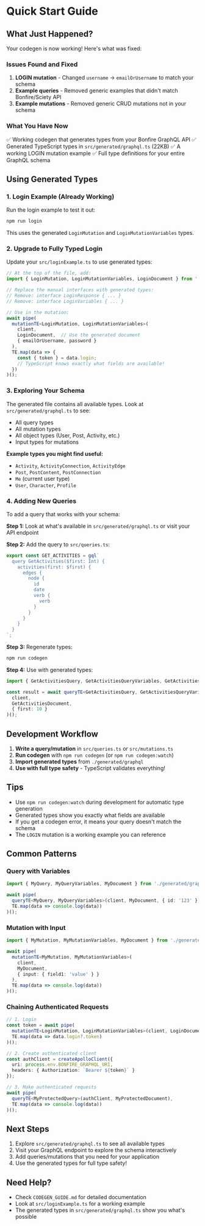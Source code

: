 # Quick Start Guide

## What Just Happened?

Your codegen is now working! Here's what was fixed:

### Issues Found and Fixed

1. **LOGIN mutation** - Changed `username` → `emailOrUsername` to match your schema
2. **Example queries** - Removed generic examples that didn't match Bonfire/Sciety API
3. **Example mutations** - Removed generic CRUD mutations not in your schema

### What You Have Now

✅ Working codegen that generates types from your Bonfire GraphQL API
✅ Generated TypeScript types in `src/generated/graphql.ts` (22KB)
✅ A working LOGIN mutation example
✅ Full type definitions for your entire GraphQL schema

## Using Generated Types

### 1. Login Example (Already Working)

Run the login example to test it out:

```bash
npm run login
```

This uses the generated `LoginMutation` and `LoginMutationVariables` types.

### 2. Upgrade to Fully Typed Login

Update your `src/loginExample.ts` to use generated types:

```typescript
// At the top of the file, add:
import { LoginMutation, LoginMutationVariables, LoginDocument } from './generated/graphql';

// Replace the manual interfaces with generated types:
// Remove: interface LoginResponse { ... }
// Remove: interface LoginVariables { ... }

// Use in the mutation:
await pipe(
  mutationTE<LoginMutation, LoginMutationVariables>(
    client,
    LoginDocument,  // Use the generated document
    { emailOrUsername, password }
  ),
  TE.map(data => {
    const { token } = data.login;
    // TypeScript knows exactly what fields are available!
  })
)();
```

### 3. Exploring Your Schema

The generated file contains all available types. Look at `src/generated/graphql.ts` to see:

- All query types
- All mutation types
- All object types (User, Post, Activity, etc.)
- Input types for mutations

**Example types you might find useful:**
- `Activity`, `ActivityConnection`, `ActivityEdge`
- `Post`, `PostContent`, `PostConnection`
- `Me` (current user type)
- `User`, `Character`, `Profile`

### 4. Adding New Queries

To add a query that works with your schema:

**Step 1:** Look at what's available in `src/generated/graphql.ts` or visit your API endpoint

**Step 2:** Add the query to `src/queries.ts`:

```typescript
export const GET_ACTIVITIES = gql`
  query GetActivities($first: Int) {
    activities(first: $first) {
      edges {
        node {
          id
          date
          verb {
            verb
          }
        }
      }
    }
  }
`;
```

**Step 3:** Regenerate types:

```bash
npm run codegen
```

**Step 4:** Use with generated types:

```typescript
import { GetActivitiesQuery, GetActivitiesQueryVariables, GetActivitiesDocument } from './generated/graphql';

const result = await queryTE<GetActivitiesQuery, GetActivitiesQueryVariables>(
  client,
  GetActivitiesDocument,
  { first: 10 }
)();
```

## Development Workflow

1. **Write a query/mutation** in `src/queries.ts` or `src/mutations.ts`
2. **Run codegen** with `npm run codegen` (or `npm run codegen:watch`)
3. **Import generated types** from `./generated/graphql`
4. **Use with full type safety** - TypeScript validates everything!

## Tips

- Use `npm run codegen:watch` during development for automatic type generation
- Generated types show you exactly what fields are available
- If you get a codegen error, it means your query doesn't match the schema
- The `LOGIN` mutation is a working example you can reference

## Common Patterns

### Query with Variables
```typescript
import { MyQuery, MyQueryVariables, MyDocument } from './generated/graphql';

await pipe(
  queryTE<MyQuery, MyQueryVariables>(client, MyDocument, { id: '123' }),
  TE.map(data => console.log(data))
)();
```

### Mutation with Input
```typescript
import { MyMutation, MyMutationVariables, MyDocument } from './generated/graphql';

await pipe(
  mutationTE<MyMutation, MyMutationVariables>(
    client,
    MyDocument,
    { input: { field1: 'value' } }
  ),
  TE.map(data => console.log(data))
)();
```

### Chaining Authenticated Requests
```typescript
// 1. Login
const token = await pipe(
  mutationTE<LoginMutation, LoginMutationVariables>(client, LoginDocument, creds),
  TE.map(data => data.login?.token)
)();

// 2. Create authenticated client
const authClient = createApolloClient({
  uri: process.env.BONFIRE_GRAPHQL_URI,
  headers: { Authorization: `Bearer ${token}` }
});

// 3. Make authenticated requests
await pipe(
  queryTE<MyProtectedQuery>(authClient, MyProtectedDocument),
  TE.map(data => console.log(data))
)();
```

## Next Steps

1. Explore `src/generated/graphql.ts` to see all available types
2. Visit your GraphQL endpoint to explore the schema interactively
3. Add queries/mutations that you need for your application
4. Use the generated types for full type safety!

## Need Help?

- Check `CODEGEN_GUIDE.md` for detailed documentation
- Look at `src/loginExample.ts` for a working example
- The generated types in `src/generated/graphql.ts` show you what's possible
